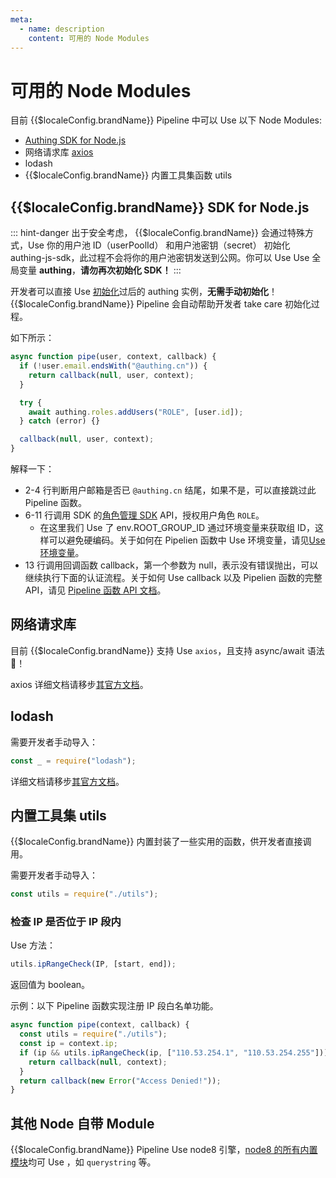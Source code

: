 ```yaml
---
meta:
  - name: description
    content: 可用的 Node Modules
---
```


# 可用的 Node Modules

<LastUpdated/>

目前 {{$localeConfig.brandName}} Pipeline 中可以 Use 以下 Node Modules:

- [Authing SDK for Node.js](https://github.com/Authing/authing.js)
- 网络请求库 [axios](https://github.com/axios/axios)
- lodash
- {{$localeConfig.brandName}} 内置工具集函数 utils

## {{$localeConfig.brandName}} SDK for Node.js

::: hint-danger
出于安全考虑， {{$localeConfig.brandName}} 会通过特殊方式，Use 你的用户池 ID（userPoolId） 和用户池密钥（secret） 初始化 authing-js-sdk，此过程不会将你的用户池密钥发送到公网。你可以 Use Use 全局变量 **authing**，**请勿再次初始化 SDK！**
:::

开发者可以直接 Use [初始化](/reference/sdk-for-node/README.md)过后的 authing 实例，**无需手动初始化**！{{$localeConfig.brandName}} Pipeline 会自动帮助开发者 take care 初始化过程。

如下所示：

```js
async function pipe(user, context, callback) {
  if (!user.email.endsWith("@authing.cn")) {
    return callback(null, user, context);
  }

  try {
    await authing.roles.addUsers("ROLE", [user.id]);
  } catch (error) {}

  callback(null, user, context);
}
```

解释一下：

- 2-4 行判断用户邮箱是否已 `@authing.cn` 结尾，如果不是，可以直接跳过此 Pipeline 函数。
- 6-11 行调用 SDK 的[角色管理 SDK](/reference/sdk-for-node/management/RolesManagementClient.md#添加用户) API，授权用户角色 `ROLE`。
  - 在这里我们 Use 了 env.ROOT_GROUP_ID 通过环境变量来获取组 ID，这样可以避免硬编码。关于如何在 Pipelien 函数中 Use 环境变量，请见[Use 环境变量](env.md)。
- 13 行调用回调函数 callback，第一个参数为 null，表示没有错误抛出，可以继续执行下面的认证流程。关于如何 Use callback 以及 Pipelien 函数的完整 API，请见 [Pipeline 函数 API 文档](pipeline-function-api-doc.md)。

## 网络请求库

目前 {{$localeConfig.brandName}} 支持 Use `axios`，且支持 async/await 语法 🚀！

axios 详细文档请移步[其官方文档](https://github.com/axios/axios)。

## lodash

需要开发者手动导入：

```js
const _ = require("lodash");
```

详细文档请移步[其官方文档](https://lodash.com/docs/)。

## 内置工具集 utils

{{$localeConfig.brandName}} 内置封装了一些实用的函数，供开发者直接调用。

需要开发者手动导入：

```js
const utils = require("./utils");
```

### 检查 IP 是否位于 IP 段内 <a id="iprangecheck"></a>

Use 方法：

```js
utils.ipRangeCheck(IP, [start, end]);
```

返回值为 boolean。

示例：以下 Pipeline 函数实现注册 IP 段白名单功能。

```js
async function pipe(context, callback) {
  const utils = require("./utils");
  const ip = context.ip;
  if (ip && utils.ipRangeCheck(ip, ["110.53.254.1", "110.53.254.255"])) {
    return callback(null, context);
  }
  return callback(new Error("Access Denied!"));
}
```

## 其他 Node 自带 Module

{{$localeConfig.brandName}} Pipeline Use node8 引擎，[node8 的所有内置模块](https://nodejs.org/dist/v8.17.0/docs/api/documentation.html)均可 Use ，如 `querystring` 等。
